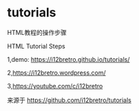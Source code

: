 # tutorials
HTML教程的操作步骤

HTML Tutorial Steps 

1,demo: https://i12bretro.github.io/tutorials/ 

2,https://i12bretro.wordpress.com/ 

3,https://youtube.com/c/i12bretro

来源于 https://github.com/i12bretro/tutorials
